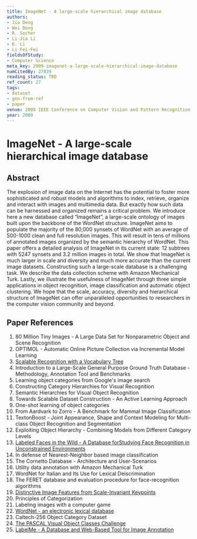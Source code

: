 ```yaml
---
title: ImageNet - A large-scale hierarchical image database
authors:
- Jia Deng
- Wei Dong
- R. Socher
- Li-Jia Li
- K. Li
- Li Fei-Fei
fieldsOfStudy:
- Computer Science
meta_key: 2009-imagenet-a-large-scale-hierarchical-image-database
numCitedBy: 27839
reading_status: TBD
ref_count: 27
tags:
- dataset
- gen-from-ref
- paper
venue: 2009 IEEE Conference on Computer Vision and Pattern Recognition
year: 2009
---
```


# ImageNet - A large-scale hierarchical image database

## Abstract

The explosion of image data on the Internet has the potential to foster more sophisticated and robust models and algorithms to index, retrieve, organize and interact with images and multimedia data. But exactly how such data can be harnessed and organized remains a critical problem. We introduce here a new database called “ImageNet”, a large-scale ontology of images built upon the backbone of the WordNet structure. ImageNet aims to populate the majority of the 80,000 synsets of WordNet with an average of 500-1000 clean and full resolution images. This will result in tens of millions of annotated images organized by the semantic hierarchy of WordNet. This paper offers a detailed analysis of ImageNet in its current state: 12 subtrees with 5247 synsets and 3.2 million images in total. We show that ImageNet is much larger in scale and diversity and much more accurate than the current image datasets. Constructing such a large-scale database is a challenging task. We describe the data collection scheme with Amazon Mechanical Turk. Lastly, we illustrate the usefulness of ImageNet through three simple applications in object recognition, image classification and automatic object clustering. We hope that the scale, accuracy, diversity and hierarchical structure of ImageNet can offer unparalleled opportunities to researchers in the computer vision community and beyond.

## Paper References

1. 80 Million Tiny Images - A Large Data Set for Nonparametric Object and Scene Recognition
2. OPTIMOL - Automatic Online Picture Collection via Incremental Model Learning
3. [Scalable Recognition with a Vocabulary Tree](2006-scalable-recognition-with-a-vocabulary-tree)
4. Introduction to a Large-Scale General Purpose Ground Truth Database - Methodology, Annotation Tool and Benchmarks
5. Learning object categories from Google's image search
6. Constructing Category Hierarchies for Visual Recognition
7. Semantic Hierarchies for Visual Object Recognition
8. Towards Scalable Dataset Construction - An Active Learning Approach
9. One-shot learning of object categories
10. From Aardvark to Zorro - A Benchmark for Mammal Image Classification
11. TextonBoost - Joint Appearance, Shape and Context Modeling for Multi-class Object Recognition and Segmentation
12. Exploiting Object Hierarchy - Combining Models from Different Category Levels
13. [Labeled Faces in the Wild - A Database forStudying Face Recognition in Unconstrained Environments](2008-labeled-faces-in-the-wild-a-database-forstudying-face-recognition-in-unconstrained-environments)
14. In defense of Nearest-Neighbor based image classification
15. The Cornetto Database - Architecture and User-Scenarios
16. Utility data annotation with Amazon Mechanical Turk
17. WordNet for Italian and Its Use for Lexical Deiscrimination
18. The FERET database and evaluation procedure for face-recognition algorithms
19. [Distinctive Image Features from Scale-Invariant Keypoints](2004-distinctive-image-features-from-scale-invariant-keypoints)
20. Principles of Categorization
21. Labeling images with a computer game
22. [WordNet - an electronic lexical database](2000-wordnet-an-electronic-lexical-database)
23. Caltech-256 Object Category Dataset
24. [The PASCAL Visual Object Classes Challenge](2006-the-pascal-visual-object-classes-challenge)
25. [LabelMe - A Database and Web-Based Tool for Image Annotation](2007-labelme-a-database-and-web-based-tool-for-image-annotation)
